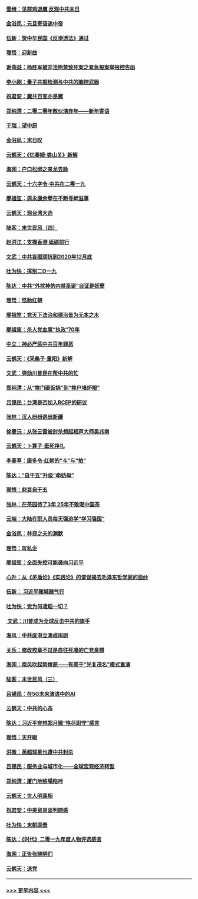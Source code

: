 #### [雪绮：见群鸡退鹰  反观中共末日](../pages/nsc993/n11762112.md?t=01030333) 
#### [金浴凤：元旦寄语迷中帝](../pages/nsc993/n11761788.md?t=01030333) 
#### [伍新：贺中华民国《反渗透法》通过](../pages/nsc993/n11761994.md?t=01030333) 
#### [理悟：迎新曲](../pages/nsc993/n11761152.md?t=01030333) 
#### [谢燕益：杨胜军被非法拘禁致死案之紧急报案举报控告函](../pages/nsc993/n11756134.md?t=01030333) 
#### [李小刚：量子共振检测与中共的脑控武器](../pages/nsc993/n11754518.md?t=01030333) 
#### [祝君安：魔共百变亦是魔](../pages/nsc993/n11754469.md?t=01030333) 
#### [郑纯清：二零二零年散伙演弃年——新年寄语](../pages/nsc993/n11754195.md?t=01030333) 
#### [千瑞：望中原](../pages/nsc993/n11754159.md?t=01030333) 
#### [金浴凤：末日叹](../pages/nsc993/n11752359.md?t=01030333) 
#### [云鹤天：《忆秦娥‧娄山关》新解](../pages/nsc993/n11752348.md?t=01030333) 
#### [海网：户口松绑之来龙去脉](../pages/nsc993/n11752328.md?t=01030333) 
#### [云鹤天：十六字令‧中共在二零一九](../pages/nsc993/n11752305.md?t=01030333) 
#### [廖祖笙：周永康余孽在不断寻衅滋事](../pages/nsc993/n11751013.md?t=01030333) 
#### [云鹤天：观台湾大选](../pages/nsc993/n11751007.md?t=01030333) 
#### [陆客：末世民风（四）](../pages/nsc993/n11749203.md?t=01030333) 
#### [赵洪江：支撑香港 砥砺前行](../pages/nsc993/n11748482.md?t=01030333) 
#### [文武：中共妄图顽抗到2020年12月底](../pages/nsc993/n11748446.md?t=01030333) 
#### [吐为快：挥别二O一九](../pages/nsc993/n11748411.md?t=01030333) 
#### [陈达：中共“外扰神韵内禁圣诞”自证是妖孽](../pages/nsc993/n11748226.md?t=01030333) 
#### [理悟：怪胎红朝](../pages/nsc993/n11748206.md?t=01030333) 
#### [廖祖笙：党天下法治和德治皆为无本之木](../pages/nsc993/n11748135.md?t=01030333) 
#### [廖祖笙：杀人党血腥“执政”70年](../pages/nsc993/n11745144.md?t=01030333) 
#### [中立：神必严惩中共百年罪恶](../pages/nsc993/n11744970.md?t=01030333) 
#### [云鹤天：《采桑子‧重阳》新解](../pages/nsc993/n11744948.md?t=01030333) 
#### [文武：弹劾川普是在帮中共的忙](../pages/nsc993/n11744758.md?t=01030333) 
#### [郑纯清：从“挨门砸饭锅”到“挨户堵炉眼”](../pages/nsc993/n11744745.md?t=01030333) 
#### [吕锡民：台湾是否加入RCEP的研议](../pages/nsc993/n11744701.md?t=01030333) 
#### [张林：汉人纷纷逃出新疆](../pages/nsc993/n11743530.md?t=01030333) 
#### [徐曼沅：从张云雷被封杀想起相声大师吴兆南](../pages/nsc993/n11741816.md?t=01030333) 
#### [云鹤天：卜算子‧垂死挣扎](../pages/nsc993/n11739956.md?t=01030333) 
#### [李春草：唐多令‧红朝的“斗”与“拍”](../pages/nsc993/n11739830.md?t=01030333) 
#### [陈达：“自干五”升级“牵妨母”](../pages/nsc993/n11739724.md?t=01030333) 
#### [理悟：悲哀自干五](../pages/nsc993/n11739547.md?t=01030333) 
#### [张林：在茶园待了3年 25年不敢喝中国茶](../pages/nsc993/n11739240.md?t=01030333) 
#### [云端：大陆在职人员每天强迫学“学习强国”](../pages/nsc993/n11738735.md?t=01030333) 
#### [金浴凤：林郑之夫的渊默](../pages/nsc993/n11737735.md?t=01030333) 
#### [理悟：叹私企](../pages/nsc993/n11737715.md?t=01030333) 
#### [廖祖笙：全面失控可能袭向习近平](../pages/nsc993/n11737704.md?t=01030333) 
#### [心升：从《矛盾论》《实践论》的谬误揭去毛泽东哲学家的面纱](../pages/nsc993/n11736962.md?t=01030333) 
#### [伍新： 习近平赌城赌气行](../pages/nsc993/n11736929.md?t=01030333) 
#### [吐为快：党为何凌蹈一切？](../pages/nsc993/n11736915.md?t=01030333) 
#### [ 文武：川普成为全球反击中共的旗手](../pages/nsc993/n11736882.md?t=01030333) 
#### [海风：中共废港立澳成闹剧](../pages/nsc993/n11735857.md?t=01030333) 
#### [关乐：修改校章不过是自往死凑的亡党臭棋](../pages/nsc993/n11735097.md?t=01030333) 
#### [海网：南风吹起势燎原——有感于“光复茂名”模式重演](../pages/nsc993/n11732308.md?t=01030333) 
#### [陆客：末世民风（三）](../pages/nsc993/n11732211.md?t=01030333) 
#### [吕锡民：在5G未来演进中的AI](../pages/nsc993/n11730010.md?t=01030333) 
#### [云鹤天：中共的心态](../pages/nsc993/n11729906.md?t=01030333) 
#### [陈达：习近平夸林郑月娥“恪尽职守”感言](../pages/nsc993/n11729881.md?t=01030333) 
#### [理悟：天开眼](../pages/nsc993/n11729699.md?t=01030333) 
#### [洪微：英超球星也遭中共封杀](../pages/nsc993/n11727243.md?t=01030333) 
#### [吕锡民：服务业与城市化——全球宏观经济转型](../pages/nsc993/n11725845.md?t=01030333) 
#### [郑纯清：厦门地铁塌陷吟](../pages/nsc993/n11725813.md?t=01030333) 
#### [云鹤天：世人明真相](../pages/nsc993/n11725621.md?t=01030333) 
#### [祝君安：中美贸易谈判随感](../pages/nsc993/n11725609.md?t=01030333) 
#### [吐为快：末朝即景](../pages/nsc993/n11723365.md?t=01030333) 
#### [陈达：《时代》二零一九年度人物评选感言](../pages/nsc993/n11723337.md?t=01030333) 
#### [海网：正告张晓明们](../pages/nsc993/n11723228.md?t=01030333) 
#### [云鹤天：退党](../pages/nsc993/n11723056.md?t=01030333) 

----
#### [ >>> 更早内容 <<< ](../indexes/nsc993-earlier.md)
